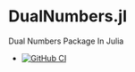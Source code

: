 # DualNumbers.jl
Dual Numbers Package In Julia
* [![GitHub CI](https://github.com/eschnett/DualNumbers2023.jl/workflows/CI/badge.svg)](https://github.com/eschnett/DualNumbers2023.jl/actions)
